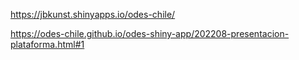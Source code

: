 https://jbkunst.shinyapps.io/odes-chile/

https://odes-chile.github.io/odes-shiny-app/202208-presentacion-plataforma.html#1
